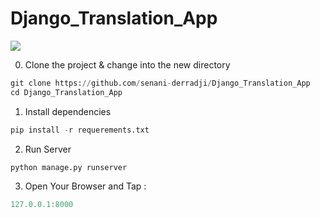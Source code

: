 # Django_Translation_App

![](https://t3.ftcdn.net/jpg/04/29/99/92/360_F_429999205_NEjBoz4BJLj13tczFBRqxhOoLcbCqNR3.jpg)

0. Clone the project & change into the new directory
```python
git clone https://github.com/senani-derradji/Django_Translation_App
cd Django_Translation_App
```

1. Install dependencies
```python
pip install -r requerements.txt
```

2. Run Server
```python
python manage.py runserver
```

3. Open Your Browser and Tap :
```js
127.0.0.1:8000
```

